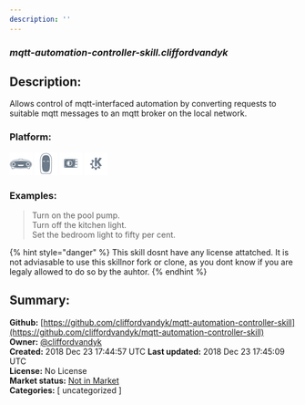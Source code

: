 ```yaml
---
description: ''
---
```


### _mqtt-automation-controller-skill.cliffordvandyk_  
## Description:  
Allows control of mqtt-interfaced automation by converting requests to suitable mqtt messages to an mqtt broker on the local network.  
  
  
### Platform:  
 ![Mark I](../.gitbook/assets/mark-1-icon.png)  ![Mark II](../.gitbook/assets/mark-2-icon.png)  ![Picroft](../.gitbook/assets/picroft-icon.png)  ![plasmoid](../.gitbook/assets/kde.png)   
### Examples:  
> Turn on the pool pump.  
> Turn off the kitchen light.  
> Set the bedroom light to fifty per cent.  
  
{% hint style="danger" %}
This skill dosnt have any license attatched. It is not adviasable to use this skillnor fork or clone, as you dont know if you are legaly allowed to do so by the auhtor.
{% endhint %}
  
## Summary:  
**Github:** [https://github.com/cliffordvandyk/mqtt-automation-controller-skill](https://github.com/cliffordvandyk/mqtt-automation-controller-skill)  
**Owner:** [@cliffordvandyk](https://github.com/cliffordvandyk)  
**Created:** 2018 Dec 23 17:44:57 UTC  **Last updated:** 2018 Dec 23 17:45:09 UTC  
**License:** No License  
**Market status:** [Not in Market](https://market.mycroft.ai/skill/)  
**Categories:** [ uncategorized ]   
